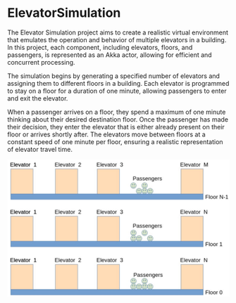 # ElevatorSimulation

The Elevator Simulation project aims to create a realistic virtual environment that emulates the operation and behavior of multiple elevators in a building. In this project, each component, including elevators, floors, and passengers, is represented as an Akka actor, allowing for efficient and concurrent processing.

The simulation begins by generating a specified number of elevators and assigning them to different floors in a building. Each elevator is programmed to stay on a floor for a duration of one minute, allowing passengers to enter and exit the elevator.  

When a passenger arrives on a floor, they spend a maximum of one minute thinking about their desired destination floor. Once the passenger has made their decision, they enter the elevator that is either already present on their floor or arrives shortly after. The elevators move between floors at a constant speed of one minute per floor, ensuring a realistic representation of elevator travel time.  

![Alt text](assets/images/elevator_simulation.png?raw=true "Figure 1: Elevator Simulation")
